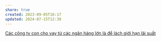 ```yaml
---
share: true
created: 2023-09-05T16:17
updated: 2024-07-15T12:39
---
```


[Các công ty con cho vay từ các ngân hàng lớn là để lách giới hạn lãi suất](./C%C3%A1c%20c%C3%B4ng%20ty%20con%20cho%20vay%20t%E1%BB%AB%20c%C3%A1c%20ng%C3%A2n%20h%C3%A0ng%20l%E1%BB%9Bn%20l%C3%A0%20%C4%91%E1%BB%83%20l%C3%A1ch%20gi%E1%BB%9Bi%20h%E1%BA%A1n%20l%C3%A3i%20su%E1%BA%A5t.md) 